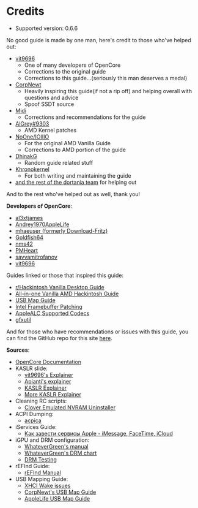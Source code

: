 # Credits

* Supported version: 0.6.6

No good guide is made by one man, here's credit to those who've helped out:

* [vit9696](https://github.com/vit9696)
  * One of many developers of OpenCore
  * Corrections to the original guide
  * Corrections to this guide...(seriously this man deserves a medal)
* [CorpNewt](https://github.com/corpnewt)
  * Heavily inspiring this guide(if not a rip off) and helping overall with questions and advice
  * Spoof SSDT source
* [Midi](https://github.com/midi1996)
  * Corrections and recommendations for the guide
* [AlGrey#9303](https://amd-osx.com/forum/memberlist.php?mode=viewprofile&u=10918&sid=e0feb8a14a97be482d2fd68dbc268f97)
  * AMD Kernel patches
* [NoOne/IOIIIO](https://github.com/IOIIIO)
  * For the original AMD Vanilla Guide
  * Corrections to AMD portion of the guide
* [DhinakG](https://github.com/dhinakg)
  * Random guide related stuff
* [Khronokernel](https://github.com/khronokernel)
  * For both writing and maintaining the guide
* [and the rest of the dortania team](https://github.com/dortania) for helping out
  
And to the rest who've helped out as well, thank you!

**Developers of OpenCore**:

* [al3xtjames](https://github.com/al3xtjames)
* [Andrey1970AppleLife](https://github.com/Andrey1970AppleLife)
* [mhaeuser (formerly Download-Fritz)](https://github.com/mhaeuser)
* [Goldfish64](https://github.com/Goldfish64)
* [nms42](https://github.com/nms42)
* [PMHeart](https://github.com/PMHeart)
* [savvamitrofanov](https://github.com/savvamitrofanov)
* [vit9696](https://github.com/vit9696)

Guides linked or those that inspired this guide:

* [r/Hackintosh Vanilla Desktop Guide](https://hackintosh.gitbook.io/-r-hackintosh-vanilla-desktop-guide/)
* [All-in-one Vanilla AMD Hackintosh Guide](https://github.com/doesprintfwork/All-in-one-Vanilla-AMD-Hackintosh-Guide)
* [USB Map Guide](https://dortania.github.io/OpenCore-Post-Install/usb/)
* [Intel Framebuffer Patching](https://github.com/acidanthera/WhateverGreen/blob/master/Manual/FAQ.IntelHD.en.md)
* [AppleALC Supported Codecs](https://github.com/acidanthera/AppleALC/wiki/Supported-codecs)
* [gfxutil](https://github.com/acidanthera/gfxutil/releases)

And for those who have recommendations or issues with this guide, you can find the GitHub repo for this site [here](https://github.com/dortania/OpenCore-Install-Guide).

**Sources**:

* [OpenCore Documentation](https://github.com/acidanthera/OpenCorePkg/tree/master/Docs)
* KASLR slide:
  * [vit9696's Explainer](https://www.insanelymac.com/forum/topic/331381-aptiomemoryfix/?do=findComment&comment=2564269)
  * [Apianti's explainer](https://www.reddit.com/r/hackintosh/comments/cfjyla/i_unleashed_a_plague_upon_you_guys_and_i_am_sorry/)
  * [KASLR Explainer](https://lwn.net/Articles/569635/)
  * [More KASLR Explainer](https://www.blackhat.com/docs/us-16/materials/us-16-Jang-Breaking-Kernel-Address-Space-Layout-Randomization-KASLR-With-Intel-TSX.pdf)
* Cleaning RC scripts:
  * [Clover Emulated NVRAM Uninstaller](https://www.tonymacx86.com/resources/clover-emulated-nvram-uninstaller.368/)
* ACPI Dumping:
  * [acpica](https://github.com/acpica/acpica/tree/master/source/tools/acpidump)
* iServices Guide:
  * [Как завести сервисы Apple - iMessage, FaceTime, iCloud](https://applelife.ru/threads/nastrojka-app-store-imessage-facetime-i-icloud.40790/page-219#post-727913)
* iGPU and DRM configuration:
  * [WhateverGreen's manual](https://github.com/acidanthera/WhateverGreen/blob/master/Manual/FAQ.IntelHD.en.md)
  * [WhateverGreen's DRM chart](https://github.com/acidanthera/WhateverGreen/blob/master/Manual/FAQ.Chart.md)
  * [DRM Testing](https://applelife.ru/threads/proigryvanie-zaschischjonnogo-kontenta-na-raznom-oborudovanii.1349123/page-67#post-846582)
* rEFInd Guide:
  * [rEFInd Manual](https://www.rodsbooks.com/refind/index.html)
* USB Mapping Guide:
  * [XHCI Wake issues](https://osy.gitbook.io/hac-mini-guide/details/usb-fix)
  * [CorpNewt's USB Map Guide](https://dortania.github.io/OpenCore-Post-Install/usb/)
  * [AppleLife USB Map Guide](https://applelife.ru/threads/nastrojka-usb-v-10-11-10-15.627190/)
